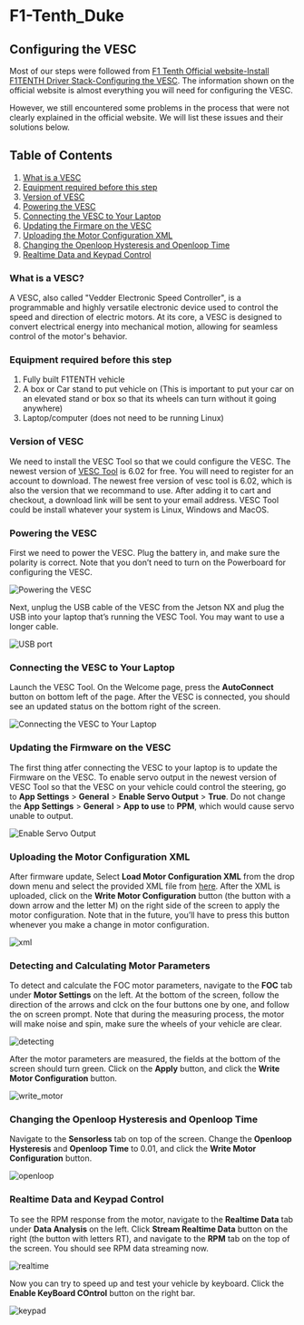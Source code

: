 # F1-Tenth_Duke
## Configuring the VESC
 Most of our steps were followed from [F1 Tenth Official website-Install F1TENTH Driver Stack-Configuring the VESC](https://f1tenth.org/build.html#). The information shown on the official website is almost everything you will need for configuring the VESC.

 However, we still encountered some problems in the process that were not clearly explained in the official website. We will list these issues and their solutions below.

## Table of Contents
1. [What is a VESC](#WhatisaVESC)
2. [Equipment required before this step](#Equipment)
3. [Version of VESC](#version)
4. [Powering the VESC](#Power)
5. [Connecting the VESC to Your Laptop](#Connect)
6. [Updating the Firmare on the VESC](#Firmare)
7. [Uploading the Motor Configuration XML](#XML)
8. [Changing the Openloop Hysteresis and Openloop Time](#Openloop)
9. [Realtime Data and Keypad Control](#Realtime)

<a name="WhatisaVESC"></a>
### What is a VESC?
 A VESC, also called "Vedder Electronic Speed Controller", is a programmable and highly versatile electronic device used to control the speed and direction of electric motors. At its core, a VESC is designed to convert electrical energy into mechanical motion, allowing for seamless control of the motor's behavior.

<a name="Equipment"></a>
### Equipment required before this step
 1. Fully built F1TENTH vehicle
 2. A box or Car stand to put vehicle on (This is important to put your car on an elevated stand or box so that its wheels can turn without it going anywhere)
 3. Laptop/computer (does not need to be running Linux)

<a name="Version"></a>
### Version of VESC
 We need to install the VESC Tool so that we could configure the VESC. The newest version of [VESC Tool](https://vesc-project.com/node/17#) is 6.02 for free. You will need to register for an account to download. The newest free version of vesc tool is 6.02, which is also the version that we recommand to use. After adding it to cart and checkout, a download link will be sent to your email address. VESC Tool could be install whatever your system is Linux, Windows and MacOS.

<a name="Power"></a> 
### Powering the VESC
 First we need to power the VESC. Plug the battery in, and make sure the polarity is correct. Note that you don’t need to turn on the Powerboard for configuring the VESC.

![Powering the VESC](/Images/power.png)

Next, unplug the USB cable of the VESC from the Jetson NX and plug the USB into your laptop that’s running the VESC Tool. You may want to use a longer cable.

![USB port](/Images/usb.png)

<a name="Connect"></a>
### Connecting the VESC to Your Laptop
 Launch the VESC Tool. On the Welcome page, press the **AutoConnect** button on bottom left of the page. After the VESC is connected, you should see an updated status on the bottom right of the screen.

![Connecting the VESC to Your Laptop](/Images/Connect.png)

<a name="Firmware"></a>
### Updating the Firmware on the VESC
 The first thing atfer connecting the VESC to your laptop is to update the Firmware on the VESC. To enable servo output in the newest version of VESC Tool so that the VESC on your vehicle could control the steering, go to **App Settings** > **General** > **Enable Servo Output** > **True**. Do not change the **App Settings** > **General** > **App to use** to **PPM**, which would cause servo unable to output.

![Enable Servo Output](/Images/Servo_output.png)

<a name="XML"></a> 
### Uploading the Motor Configuration XML
 After firmware update, Select **Load Motor Configuration XML** from the drop down menu and select the provided XML file from [here](https://drive.google.com/file/d/1-KiAh3hCROPZAPeOJtXWvfxKY35lhhTO/view). After the XML is uploaded, click on the **Write Motor Configuration** button (the button with a down arrow and the letter M) on the right side of the screen to apply the motor configuration. Note that in the future, you’ll have to press this button whenever you make a change in motor configuration.

![xml](/Images/XML.png)

<a name="detecting"></a> 
### Detecting and Calculating Motor Parameters
 To detect and calculate the FOC motor parameters, navigate to the **FOC** tab under **Motor Settings** on the left. At the bottom of the screen, follow the direction of the arrows and clck on the four buttons one by one, and follow the on screen prompt. Note that during the measuring process, the motor will make noise and spin, make sure the wheels of your vehicle are clear.

![detecting](/Images/detecting.png)

 After the motor parameters are measured, the fields at the bottom of the screen should turn green. Click on the **Apply** button, and click the **Write Motor Configuration** button.

![write_motor](/Images/write_motor.png)

<a name="Openloop"></a>
### Changing the Openloop Hysteresis and Openloop Time
 Navigate to the **Sensorless** tab on top of the screen. Change the **Openloop Hysteresis** and **Openloop Time** to 0.01, and click the **Write Motor Configuration** button.

![openloop](/Images/openloop.png)

<a name="Realtime"></a>
### Realtime Data and Keypad Control
 To see the RPM response from the motor, navigate to the **Realtime Data** tab under **Data Analysis** on the left. Click **Stream Realtime Data** button on the right (the button with letters RT), and navigate to the **RPM** tab on the top of the screen. You should see RPM data streaming now.

![realtime](/Images/realtime.png)

 Now you can try to speed up and test your vehicle by keyboard. Click the **Enable KeyBoard COntrol** button on the right bar.

![keypad](/Images/keypad.png)
